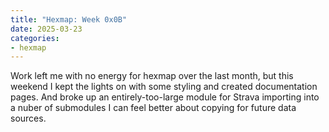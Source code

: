```yaml
---
title: "Hexmap: Week 0x0B"
date: 2025-03-23
categories:
- hexmap
---
```


Work left me with no energy for hexmap over the last month, but this weekend I kept the lights on with some styling and created documentation pages. And broke up an entirely-too-large module for Strava importing into a nuber of submodules I can feel better about copying for future data sources.

